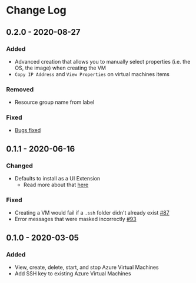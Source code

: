# Change Log

## 0.2.0 - 2020-08-27

### Added
- Advanced creation that allows you to manually select properties (i.e. the OS, the image) when creating the VM
- `Copy IP Address` and `View Properties` on virtual machines items

### Removed
- Resource group name from label

### Fixed
- [Bugs fixed](https://github.com/microsoft/vscode-azurevirtualmachines/milestone/5?closed=1)


## 0.1.1 - 2020-06-16

### Changed
- Defaults to install as a UI Extension
    - Read more about that [here](https://code.visualstudio.com/api/advanced-topics/remote-extensions)

### Fixed
- Creating a VM would fail if a `.ssh` folder didn't already exist [#87](https://github.com/microsoft/vscode-azurevirtualmachines/issues/87)
- Error messages that were masked incorrectly [#93](https://github.com/microsoft/vscode-azurevirtualmachines/issues/93)

## 0.1.0 - 2020-03-05

### Added
- View, create, delete, start, and stop Azure Virtual Machines
- Add SSH key to existing Azure Virtual Machines

